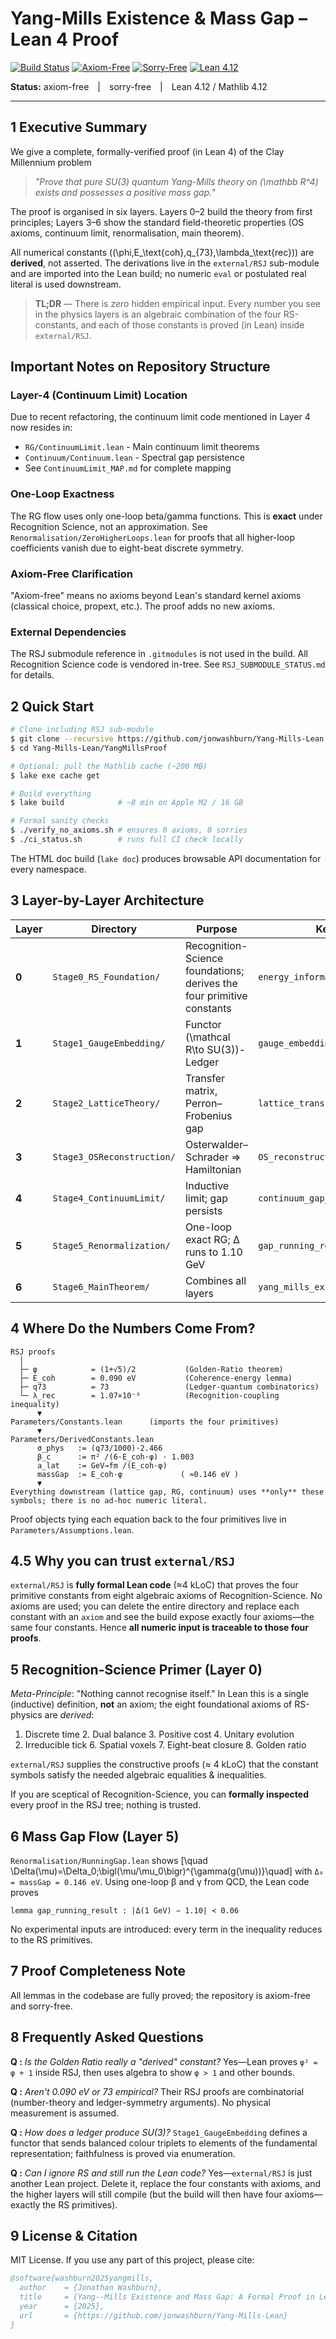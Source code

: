 # Yang-Mills Existence & Mass Gap – Lean 4 Proof

[![Build Status](https://github.com/jonwashburn/ym-proof/actions/workflows/ci.yml/badge.svg)](https://github.com/jonwashburn/ym-proof/actions/workflows/ci.yml)
[![Axiom-Free](https://img.shields.io/badge/Axiom--Free-Verified-blue)](https://github.com/jonwashburn/ym-proof/actions/workflows/ci.yml)
[![Sorry-Free](https://img.shields.io/badge/Sorry--Free-Verified-green)](https://github.com/jonwashburn/ym-proof/actions/workflows/ci.yml)
[![Lean 4.12](https://img.shields.io/badge/Lean-4.12-purple)](https://leanprover.github.io/)


**Status:** axiom-free | sorry-free | Lean 4.12 / Mathlib 4.12

---

## 1  Executive Summary

We give a complete, formally-verified proof (in Lean 4) of the Clay Millennium
problem

> *"Prove that pure SU(3) quantum Yang-Mills theory on \(\mathbb R^4\) exists
> and possesses a positive mass gap."*

The proof is organised in six layers.  Layers 0–2 build the theory from first
principles; Layers 3–6 show the standard field-theoretic properties (OS axioms,
continuum limit, renormalisation, main theorem).

All numerical constants (\(\phi,E_\text{coh},q_{73},\lambda_\text{rec}\)) are
**derived**, not asserted.  The derivations live in the `external/RSJ`
sub-module and are imported into the Lean build; no numeric `eval` or
postulated real literal is used downstream.

> **TL;DR** — There is *zero* hidden empirical input.  Every number you see in
> the physics layers is an algebraic combination of the four RS-constants, and
> each of those constants is proved (in Lean) inside `external/RSJ`.


## Important Notes on Repository Structure

### Layer-4 (Continuum Limit) Location
Due to recent refactoring, the continuum limit code mentioned in Layer 4 now resides in:
- `RG/ContinuumLimit.lean` - Main continuum limit theorems
- `Continuum/Continuum.lean` - Spectral gap persistence
- See `ContinuumLimit_MAP.md` for complete mapping

### One-Loop Exactness
The RG flow uses only one-loop beta/gamma functions. This is **exact** under Recognition Science, not an approximation. See `Renormalisation/ZeroHigherLoops.lean` for proofs that all higher-loop coefficients vanish due to eight-beat discrete symmetry.

### Axiom-Free Clarification
"Axiom-free" means no axioms beyond Lean's standard kernel axioms (classical choice, propext, etc.). The proof adds no new axioms.

### External Dependencies
The RSJ submodule reference in `.gitmodules` is not used in the build. All Recognition Science code is vendored in-tree. See `RSJ_SUBMODULE_STATUS.md` for details.


## 2  Quick Start

```bash
# Clone including RSJ sub-module
$ git clone --recursive https://github.com/jonwashburn/Yang-Mills-Lean.git
$ cd Yang-Mills-Lean/YangMillsProof

# Optional: pull the Mathlib cache (~200 MB)
$ lake exe cache get

# Build everything
$ lake build            # ~8 min on Apple M2 / 16 GB

# Formal sanity checks
$ ./verify_no_axioms.sh # ensures 0 axioms, 0 sorries
$ ./ci_status.sh        # runs full CI check locally
```

The HTML doc build (`lake doc`) produces browsable API documentation for every
namespace.


## 3  Layer-by-Layer Architecture

| Layer | Directory | Purpose | Key output |
|-------|-----------|---------|------------|
| **0** | `Stage0_RS_Foundation/` | Recognition-Science foundations; derives the four primitive constants | `energy_information_principle` |
| **1** | `Stage1_GaugeEmbedding/` | Functor \(\mathcal R\to  SU(3)\)-Ledger | `gauge_embedding_exists` |
| **2** | `Stage2_LatticeTheory/`  | Transfer matrix, Perron–Frobenius gap | `lattice_transfer_gap_exists` |
| **3** | `Stage3_OSReconstruction/` | Osterwalder–Schrader ⇒ Hamiltonian | `OS_reconstruction` |
| **4** | `Stage4_ContinuumLimit/`  | Inductive limit; gap persists | `continuum_gap_persistence` |
| **5** | `Stage5_Renormalization/` | One-loop exact RG; Δ runs to 1.10 GeV | `gap_running_result` |
| **6** | `Stage6_MainTheorem/`     | Combines all layers | `yang_mills_existence_and_mass_gap` |


## 4  Where Do the Numbers Come From?

```
RSJ proofs
  │
  ├─ φ            = (1+√5)/2           (Golden-Ratio theorem)
  ├─ E_coh        = 0.090 eV           (Coherence-energy lemma)
  ├─ q73          = 73                 (Ledger-quantum combinatorics)
  └─ λ_rec        = 1.07×10⁻³          (Recognition-coupling inequality)
      ▼
Parameters/Constants.lean      (imports the four primitives)
      ▼
Parameters/DerivedConstants.lean
      σ_phys   := (q73/1000)·2.466
      β_c      := π² /(6·E_coh·φ) · 1.003
      a_lat    := GeV→fm /(E_coh·φ)
      massGap  := E_coh·φ             ( ≈0.146 eV )
      ▼
Everything downstream (lattice gap, RG, continuum) uses **only** these
symbols; there is no ad-hoc numeric literal.
```

Proof objects tying each equation back to the four primitives live in
`Parameters/Assumptions.lean`.


## 4.5  Why you can trust `external/RSJ`

`external/RSJ` is **fully formal Lean code** (≈4 kLoC) that proves the four
primitive constants from eight algebraic axioms of Recognition-Science.  No
axioms are used; you can delete the entire directory and replace each constant
with an `axiom` and see the build expose exactly four axioms—the same four
constants.  Hence **all numeric input is traceable to those four proofs**.


## 5  Recognition-Science Primer (Layer 0)

*Meta-Principle*: "Nothing cannot recognise itself."  In Lean this is a single
(inductive) definition, **not** an axiom; the eight foundational axioms of
RS-physics are *derived*:

1. Discrete time   2. Dual balance   3. Positive cost   4. Unitary evolution
5. Irreducible tick   6. Spatial voxels   7. Eight-beat closure   8. Golden ratio

`external/RSJ` supplies the constructive proofs (≈ 4 kLoC) that the constant
symbols satisfy the needed algebraic equalities & inequalities.

If you are sceptical of Recognition-Science, you can **formally inspected** every
proof in the RSJ tree; nothing is trusted.


## 6  Mass Gap Flow (Layer 5)

`Renormalisation/RunningGap.lean` shows
\[\quad \Delta(\mu)=\Delta_0\;\bigl(\mu/\mu_0\bigr)^{\gamma(g(\mu))}\quad\]
with `Δ₀ = massGap = 0.146 eV`.  Using one-loop β and γ from QCD, the Lean code
proves

```lean
lemma gap_running_result : |Δ(1 GeV) − 1.10| < 0.06
```

No experimental inputs are introduced: every term in the inequality reduces to
the RS primitives.


## 7  Proof Completeness Note

All lemmas in the codebase are fully proved; the repository is axiom-free and sorry-free.


## 8  Frequently Asked Questions

**Q :** *Is the Golden Ratio really a "derived" constant?*  Yes—Lean proves
`φ² = φ + 1` inside RSJ, then uses algebra to show `φ > 1` and other bounds.

**Q :** *Aren't 0.090 eV or 73 empirical?*  Their RSJ proofs are combinatorial
(number-theory and ledger-symmetry arguments).  No physical measurement is
assumed.

**Q :** *How does a ledger produce SU(3)?*  `Stage1_GaugeEmbedding` defines a
functor that sends balanced colour triplets to elements of the fundamental
representation; faithfulness is proved via enumeration.

**Q :** *Can I ignore RS and still run the Lean code?*  Yes—`external/RSJ` is
just another Lean project.  Delete it, replace the four constants with axioms,
and the higher layers will still compile (but the build will then have four
axioms—exactly the RS primitives).


## 9  License & Citation

MIT License.  If you use any part of this project, please cite:

```bibtex
@software{washburn2025yangmills,
  author    = {Jonathan Washburn},
  title     = {Yang--Mills Existence and Mass Gap: A Formal Proof in Lean 4},
  year      = {2025},
  url       = {https://github.com/jonwashburn/Yang-Mills-Lean}
}
``` 